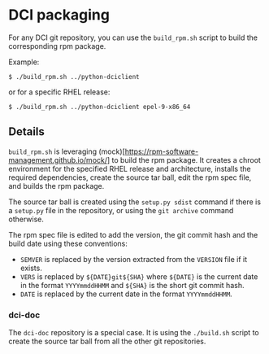 # DCI packaging

For any DCI git repository, you can use the `build_rpm.sh` script to build the corresponding rpm package.

Example:

```shellsession
$ ./build_rpm.sh ../python-dciclient
```

or for a specific RHEL release:

```shellsession
$ ./build_rpm.sh ../python-dciclient epel-9-x86_64
```

## Details

`build_rpm.sh` is leveraging (mock)[https://rpm-software-management.github.io/mock/] to build the rpm package. It creates a chroot environment for the specified RHEL release and architecture, installs the required dependencies, create the source tar ball, edit the rpm spec file, and builds the rpm package.

The source tar ball is created using the `setup.py sdist` command if there is a `setup.py` file in the repository, or using the `git archive` command otherwise.

The rpm spec file is edited to add the version, the git commit hash and the build date using these conventions:

- `SEMVER` is replaced by the version extracted from the `VERSION` file if it exists.
- `VERS` is replaced by `${DATE}git${SHA}` where `${DATE}` is the current date in the format `YYYYmmddHHMM` and `${SHA}` is the short git commit hash.
- `DATE` is replaced by the current date in the format `YYYYmmddHHMM`.

### dci-doc

The `dci-doc` repository is a special case. It is using the `./build.sh` script to create the source tar ball from all the other git repositories.

